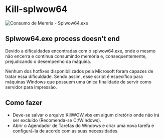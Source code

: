 # Kill-splwow64

![Consumo de Memria - Splwow64.exe](http://www.compuchenna.co.uk/wp-content/uploads/2016/05/splwow64-exe.jpg)

## Splwow64.exe process doesn't end

Devido a dificuldades encontradas com o splwow64.exe, onde o mesmo não encerra e continua consumindo memória e, consequentemente, prejudicando o desempenho da máquina.

Nenhum dos hotfixes disponibilizados pela Microsoft foram capazes de tratar essa dificuldade. Sendo assim, esse script é específico para máquinas Windows que possuem uma única finalidade de servir como servidor para impressão.


## Como fazer

- Deve-se salvar o arquivo KillWOW.vbs em algum diretório onde não irá ser excluído (Recomenda-se C:\Windows).
- Abrir o Agendador de Tarefas do Windows e criar uma nova tarefa e configurá-la de acordo com as suas necessidades.
